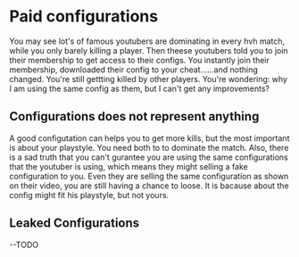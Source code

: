 # Paid configurations

You may see lot's of famous youtubers are dominating in every hvh match, while you only barely killing a player. Then theese youtubers told you to join their membership to get access to their configs. You instantly join their membership, downloaded their config to your cheat......and nothing changed. You're still gettting killed by other players. You're wondering: why I am using the same config as them, but I can't get any improvements?

## Configurations does not represent anything
A good configutation can helps you to get more kills, but the most important is about your playstyle. You need both to to dominate the match. Also, there is a sad truth that you can't gurantee you are using the same configurations that the youtuber is using, which means they might selling a fake configuration to you. Even they are selling the same configuration as shown on their video, you are still having a chance to loose. It is bacause about the config might fit his playstyle, but not yours.

## Leaked Configurations
--TODO